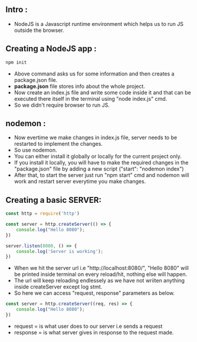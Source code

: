 ## Intro :

- NodeJS is a Javascript runtime environment which helps us to run JS outside the browser.

## Creating a NodeJS app :

```js
npm init
```
- Above command asks us for some information and then creates a package.json file.
- **package.json** file stores info about the whole project.
- Now create an index.js file and write some code inside it and that can be executed there itself in the terminal using "node index.js" cmd.
- So we didn't require browser to run JS.

## nodemon :

- Now evertime we make changes in index.js file, server needs to be restarted to implement the changes. 
- So use nodemon.
- You can either install it globally or locally for the current project only.
- If you install it locally, you will have to make the required changes in the "package.json" file by adding a new script ("start": "nodemon index")
- After that, to start the server just run "npm start" cmd and nodemon will work and restart server everytime you make changes.

## Creating a basic SERVER: 

```js
const http = require('http')

const server = http.createServer(() => {
    console.log("Hello 8080");
})

server.listen(8080, () => {
    console.log('Server is working');
})
```
- When we hit the server url i.e "http://localhost:8080/", "Hello 8080" will be printed inside terminal on every reload/hit, nothing else will happen. 
- The url will keep reloading endlessely as we have not wriiten anything inside createServer except log stmt.
- So here we can access "request, response" parameters as below.

```js
const server = http.createServer((req, res) => {
    console.log("Hello 8080");
})
```
- request = is what user does to our server i.e sends a request
- response = is what server gives in response to the request made.





